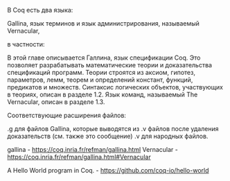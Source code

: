В Coq есть два языка:

  Gallina, язык терминов и
  язык администрирования, называемый Vernacular,

в частности:

  В этой главе описывается Галлина, язык спецификации Coq. 
  Это позволяет разрабатывать математические теории и доказательства спецификаций программ.
  Теории строятся из аксиом, гипотез, параметров, лемм, теорем и определений констант, функций, предикатов и множеств.
  Синтаксис логических объектов, участвующих в теориях, описан в разделе 1.2. 
  Язык команд, называемый The Vernacular, описан в разделе 1.3.

Соответствующие расширения файлов:

  .g для файлов Gallina, которые выводятся из .v файлов после удаления доказательств (см. также это сообщение)
  .v для народных файлов.


gallina       - https://coq.inria.fr/refman/gallina.html
Vernacular    - https://coq.inria.fr/refman/gallina.html#Vernacular

A Hello World program in Coq. - https://github.com/coq-io/hello-world
